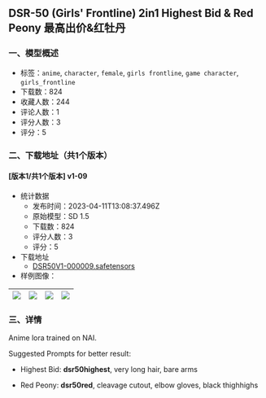 ## DSR-50 (Girls' Frontline) 2in1 Highest Bid & Red Peony 最高出价&红牡丹
### 一、模型概述

- 标签：`anime`, `character`, `female`, `girls frontline`, `game character`, `girls_frontline`
- 下载数：824
- 收藏人数：244
- 评论人数：1
- 评分人数：3
- 评分：5

### 二、下载地址（共1个版本）

#### [版本1/共1个版本] v1-09

- 统计数据
  - 发布时间：2023-04-11T13:08:37.496Z
  - 原始模型：SD 1.5
  - 下载数：824
  - 评分人数：3
  - 评分：5
- 下载地址
  - [DSR50V1-000009.safetensors](https://civitai.com/api/download/models/42724)
- 样例图像：

| <img src="https://image.civitai.com/xG1nkqKTMzGDvpLrqFT7WA/ff334936-eb95-4772-0192-d8c9415b0e00/width=450/468631.jpeg" /> | <img src="https://image.civitai.com/xG1nkqKTMzGDvpLrqFT7WA/e1f0ba9f-ca81-4d57-6c7d-2130c6498d00/width=450/468423.jpeg" /> | <img src="https://image.civitai.com/xG1nkqKTMzGDvpLrqFT7WA/f8e76f44-37ee-4304-e88b-ce455ea4c000/width=450/468421.jpeg" /> | <img src="https://image.civitai.com/xG1nkqKTMzGDvpLrqFT7WA/1acef182-e022-4d2d-5090-9cf88d217300/width=450/468424.jpeg" /> |
| ---- | ---- | ---- | ---- |


### 三、详情
<p>Anime lora trained on NAI.</p><p>Suggested Prompts for better result:</p><ul><li><p>Highest Bid: <strong>dsr50highest</strong>, very long hair, bare arms</p></li><li><p>Red Peony: <strong>dsr50red</strong>, cleavage cutout, elbow gloves, black thighhighs</p></li></ul>